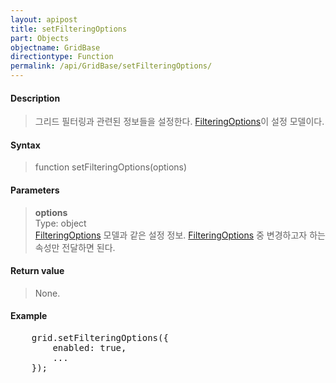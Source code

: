 ```yaml
---
layout: apipost
title: setFilteringOptions
part: Objects
objectname: GridBase
directiontype: Function
permalink: /api/GridBase/setFilteringOptions/
---
```



#### Description

> 그리드 필터링과 관련된 정보들을 설정한다. [FilteringOptions](/api/Types/FilteringOptions/)이 설정 모델이다.

#### Syntax

> function setFilteringOptions(options)

#### Parameters

> **options**  
> Type: object  
> [FilteringOptions](/api/Types/FilteringOptions/) 모델과 같은 설정 정보. [FilteringOptions](/api/Types/FilteringOptions/) 중 변경하고자 하는 속성만 전달하면 된다.    

#### Return value

> None.

#### Example

<pre class="prettyprint">
    grid.setFilteringOptions({
        enabled: true,
        ...
    });
</pre>


